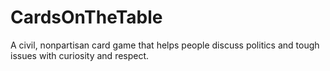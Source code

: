 # CardsOnTheTable
A civil, nonpartisan card game that helps people discuss politics and tough issues with curiosity and respect.

